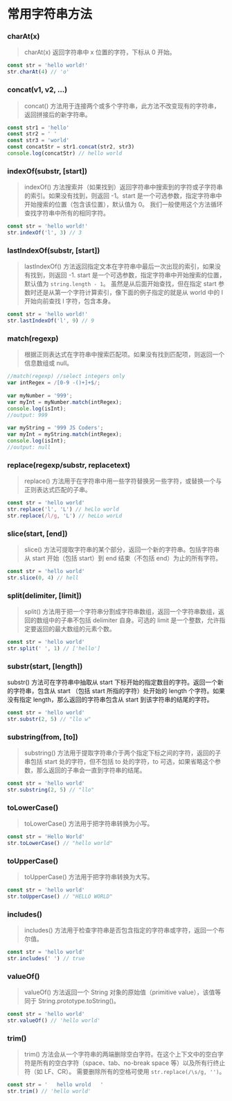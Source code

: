 # 常用字符串方法

### charAt(x)

> charAt(x) 返回字符串中 x 位置的字符，下标从 0 开始。
```js
const str = 'hello world!'
str.charAt(4) // 'o'
```

### concat(v1, v2, ...)

> concat() 方法用于连接两个或多个字符串，此方法不改变现有的字符串，返回拼接后的新字符串。
```js
const str1 = 'hello'
const str2 = ' '
const str3 = 'world'
const concatStr = str1.concat(str2, str3)
console.log(concatStr) // hello world
```

### indexOf(substr, [start])

> indexOf() 方法搜索并（如果找到）返回字符串中搜索到的字符或子字符串的索引。如果没有找到，则返回 -1。start 是一个可选参数，指定字符串中开始搜索的位置（包含该位置），默认值为 0。
我们一般使用这个方法循环查找字符串中所有的相同字符。

```js
const str = 'hello world!'
str.indexOf('l', 3) // 3
```

### lastIndexOf(substr, [start])

> lastIndexOf() 方法返回指定文本在字符串中最后一次出现的索引，如果没有找到，则返回 -1. start 是一个可选参数，指定字符串中开始搜索的位置，默认值为 `string.length - 1`。
虽然是从后面开始查找，但在指定 start 参数时还是从第一个字符计算索引，像下面的例子指定的就是从 world 中的 l 开始向前查找 l 字符，包含本身。

```js
const str = 'hello world!'
str.lastIndexOf('l', 9) // 9
```

### match(regexp)

> 根据正则表达式在字符串中搜索匹配项。如果没有找到匹配项，则返回一个信息数组或 null。
```js
//match(regexp) //select integers only
var intRegex = /[0-9 -()+]+$/;  
 
var myNumber = '999';
var myInt = myNumber.match(intRegex);
console.log(isInt);
//output: 999
 
var myString = '999 JS Coders';
var myInt = myString.match(intRegex);
console.log(isInt);
//output: null
```

### replace(regexp/substr, replacetext)

> replace() 方法用于在字符串中用一些字符替换另一些字符，或替换一个与正则表达式匹配的子串。
```js
const str = 'hello world'
str.replace('l', 'L') // heLlo world
str.replace(/l/g, 'L') // heLLo worLd
```

### slice(start, [end])

> slice() 方法可提取字符串的某个部分，返回一个新的字符串。包括字符串从 start 开始（包括 start）到 end 结束（不包括 end）为止的所有字符。
```js
const str = 'hello world'
str.slice(0, 4) // hell
```

### split(delimiter, [limit])

> split() 方法用于把一个字符串分割成字符串数组，返回一个字符串数组，返回的数组中的子串不包括 delimiter 自身。可选的 limit 是一个整数，允许指定要返回的最大数组的元素个数。
```js
const str = 'hello world'
str.split(' ', 1) // ['hello']
```

### substr(start, [length])

substr() 方法可在字符串中抽取从 start 下标开始的指定数目的字符。返回一个新的字符串，包含从 start （包括 start 所指的字符）处开始的 length 个字符。如果没有指定 length，那么返回的字符串包含从 start 到该字符串的结尾的字符。

```js
const str = 'hello world'
str.substr(2, 5) // "llo w"
```

### substring(from, [to])

> substring() 方法用于提取字符串介于两个指定下标之间的字符，返回的子串包括 start 处的字符，但不包括 to 处的字符，to 可选，如果省略这个参数，那么返回的子串会一直到字符串的结尾。
```js
const str = 'hello world'
str.substring(2, 5) // "llo"
```

### toLowerCase()

> toLowerCase() 方法用于把字符串转换为小写。
```js
const str = 'Hello World'
str.toLowerCase() // "hello world"
```

### toUpperCase()

> toUpperCase() 方法用于把字符串转换为大写。
```js
const str = 'hello world'
str.toUpperCase() // "HELLO WORLD"
```

### includes()

> includes() 方法用于检查字符串是否包含指定的字符串或字符，返回一个布尔值。
```js
const str = 'hello world'
str.includes(' ') // true
```

### valueOf()

> valueOf() 方法返回一个 String 对象的原始值（primitive value），该值等同于 String.prototype.toString()。
```js
const str = 'hello world'
str.valueOf() // 'hello world'
```

### trim()

> trim() 方法会从一个字符串的两端删除空白字符。在这个上下文中的空白字符是所有的空白字符（space、tab、no-break space 等）以及所有行终止符（如 LF、CR）。
需要删除所有的空格可使用 `str.replace(/\s/g, '')`。

```js
const str = '   hello wrold   '
str.trim() // 'hello world'
```
